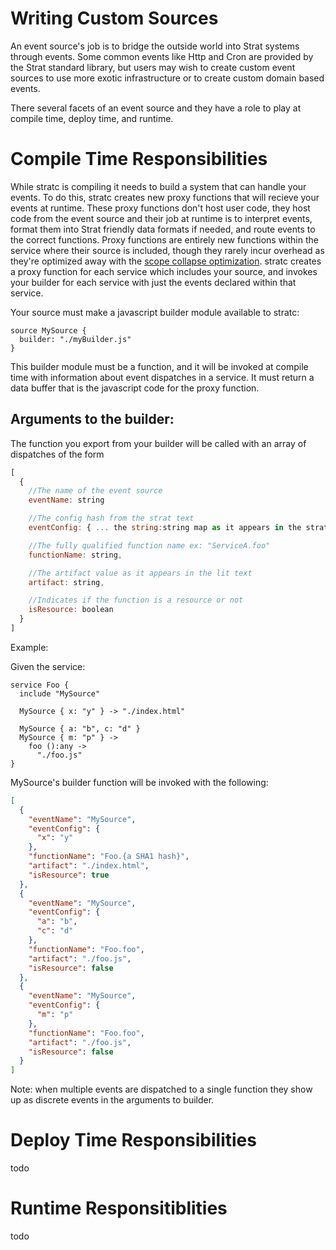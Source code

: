 # Writing Custom Sources

An event source's job is to bridge the outside world into Strat systems through events.  Some common events like Http and Cron are provided by the Strat standard library, but users may wish to create custom event sources to use more exotic infrastructure or to create custom domain based events.

There several facets of an event source and they have a role to play at compile time, deploy time, and runtime.

# Compile Time Responsibilities

While stratc is compiling it needs to build a system that can handle your events.  To do this, stratc creates new proxy functions that will recieve your events at runtime.  These proxy functions don't host user code, they host code from the event source and their job at runtime is to interpret events, format them into Strat friendly data formats if needed, and route events to the correct functions.  Proxy functions are entirely new functions within the service where their source is included, though they rarely incur overhead as they're optimized away with the [scope collapse optimization](../stratc/Scope%20Collapse).  stratc creates a proxy function for each service which includes your source, and invokes your builder for each service with just the events declared within that service.

Your source must make a javascript builder module available to stratc:

```strat
source MySource {
  builder: "./myBuilder.js"
}
```

This builder module must be a function, and it will be invoked at compile time with information about event dispatches in a service.  It must return a data buffer that is the javascript code for the proxy function.

## Arguments to the builder:

The function you export from your builder will be called with an array of dispatches of the form

```javascript
[
  {
    //The name of the event source
    eventName: string

    //The config hash from the strat text
    eventConfig: { ... the string:string map as it appears in the strat text ... },

    //The fully qualified function name ex: "ServiceA.foo"
    functionName: string,

    //The artifact value as it appears in the lit text
    artifact: string,

    //Indicates if the function is a resource or not
    isResource: boolean
  }
]
```

Example:

Given the service:

```strat
service Foo {
  include "MySource"

  MySource { x: "y" } -> "./index.html"

  MySource { a: "b", c: "d" }
  MySource { m: "p" } ->
    foo ():any ->
      "./foo.js"
}
```

MySource's builder function will be invoked with the following:

```json
[
  {
    "eventName": "MySource",
    "eventConfig": {
      "x": "y"
    },
    "functionName": "Foo.{a SHA1 hash}",
    "artifact": "./index.html",
    "isResource": true
  },
  {
    "eventName": "MySource",
    "eventConfig": {
      "a": "b",
      "c": "d"
    },
    "functionName": "Foo.foo",
    "artifact": "./foo.js",
    "isResource": false
  },
  {
    "eventName": "MySource",
    "eventConfig": {
      "m": "p"
    },
    "functionName": "Foo.foo",
    "artifact": "./foo.js",
    "isResource": false
  }
]
```

Note: when multiple events are dispatched to a single function they show up as discrete events in the arguments to builder.

# Deploy Time Responsibilities

todo

# Runtime Responsitiblities

todo
